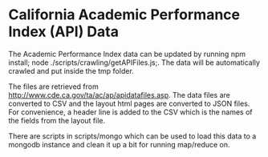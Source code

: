 # California Academic Performance Index (API) Data

The Academic Performance Index data can be updated by running npm install; node ./scripts/crawling/getAPIFiles.js;. The data will be automatically crawled and put inside the tmp folder.

The files are retrieved from http://www.cde.ca.gov/ta/ac/ap/apidatafiles.asp. The data files are converted to CSV and the layout html pages are converted to JSON files. For convenience, a header line is added to the CSV which is the names of the fields from the layout file.

There are scripts in scripts/mongo which can be used to load this data to a mongodb instance and clean it up a bit for running map/reduce on.
